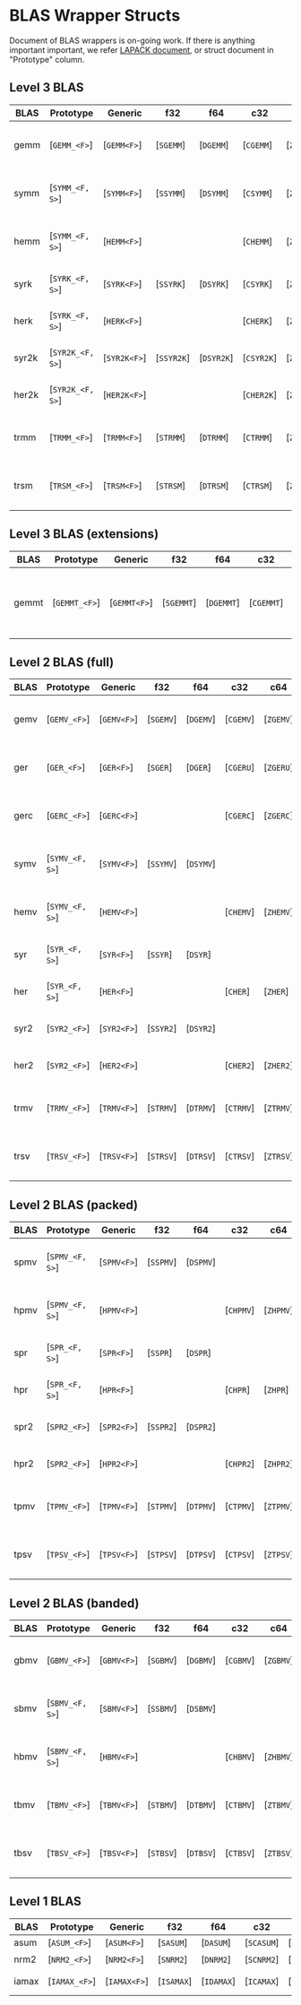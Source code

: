 # BLAS Wrapper Structs

Document of BLAS wrappers is on-going work. If there is anything important important, we refer [LAPACK document](https://netlib.org/lapack/explore-html/index.html), or struct document in "Prototype" column.

## Level 3 BLAS

| BLAS | Prototype | Generic | f32 | f64 | c32 | c64 | Description |
|--|--|--|--|--|--|--|--|
| gemm | [`GEMM_<F>`] | [`GEMM<F>`] | [`SGEMM`] | [`DGEMM`] | [`CGEMM`] | [`ZGEMM`] | general matrix-matrix multiply |
| symm | [`SYMM_<F, S>`] | [`SYMM<F>`] | [`SSYMM`] | [`DSYMM`] | [`CSYMM`] | [`ZSYMM`] | symmetric matrix-matrix multiply |
| hemm | [`SYMM_<F, S>`] | [`HEMM<F>`] |  |  | [`CHEMM`] | [`ZHEMM`] | hermitian matrix-matrix multiply |
| syrk | [`SYRK_<F, S>`] | [`SYRK<F>`] | [`SSYRK`] | [`DSYRK`] | [`CSYRK`] | [`ZSYRK`] | symmetric rank-k update |
| herk | [`SYRK_<F, S>`] | [`HERK<F>`] |  |  | [`CHERK`] | [`ZHERK`] | hermitian rank-k update |
| syr2k | [`SYR2K_<F, S>`] | [`SYR2K<F>`] | [`SSYR2K`] | [`DSYR2K`] | [`CSYR2K`] | [`ZSYR2K`] | symmetric rank-2k update |
| her2k | [`SYR2K_<F, S>`] | [`HER2K<F>`] |  |  | [`CHER2K`] | [`ZHER2K`] | hermitian rank-2k update |
| trmm | [`TRMM_<F>`] | [`TRMM<F>`] | [`STRMM`] | [`DTRMM`] | [`CTRMM`] | [`ZTRMM`] | triangular matrix-matrix multiply |
| trsm | [`TRSM_<F>`] | [`TRSM<F>`] | [`STRSM`] | [`DTRSM`] | [`CTRSM`] | [`ZTRSM`] | triangular matrix-matrix solve |

## Level 3 BLAS (extensions)

| BLAS | Prototype | Generic | f32 | f64 | c32 | c64 | Description |
|--|--|--|--|--|--|--|--|
| gemmt | [`GEMMT_<F>`] | [`GEMMT<F>`] | [`SGEMMT`] | [`DGEMMT`] | [`CGEMMT`] | [`ZGEMMT`] | general matrix-matrix multiply, triangular update |

## Level 2 BLAS (full)

| BLAS | Prototype | Generic | f32 | f64 | c32 | c64 | Description |
|--|--|--|--|--|--|--|--|
| gemv | [`GEMV_<F>`] | [`GEMV<F>`] | [`SGEMV`] | [`DGEMV`] | [`CGEMV`] | [`ZGEMV`] | general matrix-vector multiply |
| ger | [`GER_<F>`] | [`GER<F>`] | [`SGER`] | [`DGER`] | [`CGERU`] | [`ZGERU`] | general matrix rank-1 update |
| gerc | [`GERC_<F>`] | [`GERC<F>`] |  |  | [`CGERC`] | [`ZGERC`] | general matrix rank-1 update |
| symv | [`SYMV_<F, S>`] | [`SYMV<F>`] | [`SSYMV`] | [`DSYMV`] |  |  | symmetric matrix-vector multiply |
| hemv | [`SYMV_<F, S>`] | [`HEMV<F>`] |  |  | [`CHEMV`] | [`ZHEMV`] | hermitian matrix-vector multiply |
| syr | [`SYR_<F, S>`] | [`SYR<F>`] | [`SSYR`] | [`DSYR`] |  |  | symmetric rank-1 update |
| her | [`SYR_<F, S>`] | [`HER<F>`] |  |  | [`CHER`] | [`ZHER`] | hermitian rank-1 update |
| syr2 | [`SYR2_<F>`] | [`SYR2<F>`] | [`SSYR2`] | [`DSYR2`] |  |  | symmetric rank-2 update |
| her2 | [`SYR2_<F>`] | [`HER2<F>`] |  |  | [`CHER2`] | [`ZHER2`] | hermitian rank-2 update |
| trmv | [`TRMV_<F>`] | [`TRMV<F>`] | [`STRMV`] | [`DTRMV`] | [`CTRMV`] | [`ZTRMV`] | triangular matrix-vector multiply |
| trsv | [`TRSV_<F>`] | [`TRSV<F>`] | [`STRSV`] | [`DTRSV`] | [`CTRSV`] | [`ZTRSV`] | triangular matrix-vector solve |

## Level 2 BLAS (packed)

| BLAS | Prototype | Generic | f32 | f64 | c32 | c64 | Description |
|--|--|--|--|--|--|--|--|
| spmv | [`SPMV_<F, S>`] | [`SPMV<F>`] | [`SSPMV`] | [`DSPMV`] |  |  | symmetric matrix-vector multiply |
| hpmv | [`SPMV_<F, S>`] | [`HPMV<F>`] |  |  | [`CHPMV`] | [`ZHPMV`] | hermitian matrix-vector multiply |
| spr | [`SPR_<F, S>`] | [`SPR<F>`] | [`SSPR`] | [`DSPR`] |  |  | symmetric rank-1 update |
| hpr | [`SPR_<F, S>`] | [`HPR<F>`] |  |  | [`CHPR`] | [`ZHPR`] | hermitian rank-1 update |
| spr2 | [`SPR2_<F>`] | [`SPR2<F>`] | [`SSPR2`] | [`DSPR2`] |  |  | symmetric rank-2 update |
| hpr2 | [`SPR2_<F>`] | [`HPR2<F>`] |  |  | [`CHPR2`] | [`ZHPR2`] | hermitian rank-2 update |
| tpmv | [`TPMV_<F>`] | [`TPMV<F>`] | [`STPMV`] | [`DTPMV`] | [`CTPMV`] | [`ZTPMV`] | triangular matrix-vector multiply |
| tpsv | [`TPSV_<F>`] | [`TPSV<F>`] | [`STPSV`] | [`DTPSV`] | [`CTPSV`] | [`ZTPSV`] | triangular matrix-vector solve |

## Level 2 BLAS (banded)

| BLAS | Prototype | Generic | f32 | f64 | c32 | c64 | Description |
|--|--|--|--|--|--|--|--|
| gbmv | [`GBMV_<F>`] | [`GBMV<F>`] | [`SGBMV`] | [`DGBMV`] | [`CGBMV`] | [`ZGBMV`] | general matrix-vector multiply |
| sbmv | [`SBMV_<F, S>`] | [`SBMV<F>`] | [`SSBMV`] | [`DSBMV`] |  |  | symmetric matrix-vector multiply |
| hbmv | [`SBMV_<F, S>`] | [`HBMV<F>`] |  |  | [`CHBMV`] | [`ZHBMV`] | hermitian matrix-vector multiply |
| tbmv | [`TBMV_<F>`] | [`TBMV<F>`] | [`STBMV`] | [`DTBMV`] | [`CTBMV`] | [`ZTBMV`] | triangular matrix-vector multiply |
| tbsv | [`TBSV_<F>`] | [`TBSV<F>`] | [`STBSV`] | [`DTBSV`] | [`CTBSV`] | [`ZTBSV`] | triangular matrix-vector solve |

## Level 1 BLAS

| BLAS | Prototype | Generic | f32 | f64 | c32 | c64 | Description |
|--|--|--|--|--|--|--|--|
| asum | [`ASUM_<F>`] | [`ASUM<F>`] | [`SASUM`] | [`DASUM`] | [`SCASUM`] | [`DZASUM`] | $\sum_i \big( \vert \mathrm{re} ( x_i ) \vert + \vert \mathrm{im} ( x_i ) \vert \big)$ |
| nrm2 | [`NRM2_<F>`] | [`NRM2<F>`] | [`SNRM2`] | [`DNRM2`] | [`SCNRM2`] | [`DZASUM`] | $\Vert \boldsymbol{x} \Vert_2$ |
| iamax | [`IAMAX_<F>`] | [`IAMAX<F>`] | [`ISAMAX`] | [`IDAMAX`] | [`ICAMAX`] | [`IZAMAX`] | $\arg \max_i \big( \vert \mathrm{re} ( x_i ) \vert + \vert \mathrm{im} ( x_i ) \vert \big)$ |
